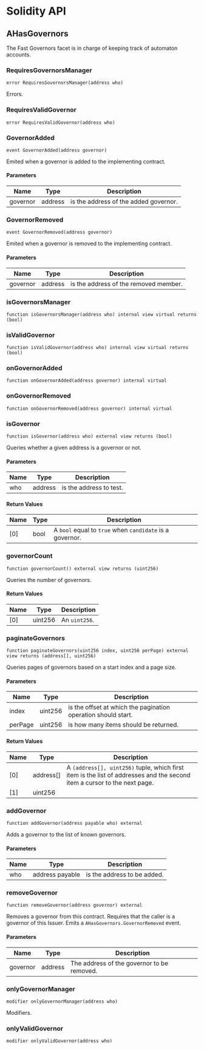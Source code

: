 # Solidity API

## AHasGovernors

The Fast Governors facet is in charge of keeping track of automaton accounts.

### RequiresGovernorsManager

```solidity
error RequiresGovernorsManager(address who)
```

Errors.

### RequiresValidGovernor

```solidity
error RequiresValidGovernor(address who)
```

### GovernorAdded

```solidity
event GovernorAdded(address governor)
```

Emited when a governor is added to the implementing contract.

#### Parameters

| Name | Type | Description |
| ---- | ---- | ----------- |
| governor | address | is the address of the added governor. |

### GovernorRemoved

```solidity
event GovernorRemoved(address governor)
```

Emited when a governor is removed to the implementing contract.

#### Parameters

| Name | Type | Description |
| ---- | ---- | ----------- |
| governor | address | is the address of the removed member. |

### isGovernorsManager

```solidity
function isGovernorsManager(address who) internal view virtual returns (bool)
```

### isValidGovernor

```solidity
function isValidGovernor(address who) internal view virtual returns (bool)
```

### onGovernorAdded

```solidity
function onGovernorAdded(address governor) internal virtual
```

### onGovernorRemoved

```solidity
function onGovernorRemoved(address governor) internal virtual
```

### isGovernor

```solidity
function isGovernor(address who) external view returns (bool)
```

Queries whether a given address is a governor or not.

#### Parameters

| Name | Type | Description |
| ---- | ---- | ----------- |
| who | address | is the address to test. |

#### Return Values

| Name | Type | Description |
| ---- | ---- | ----------- |
| [0] | bool | A `bool` equal to `true` when `candidate` is a governor. |

### governorCount

```solidity
function governorCount() external view returns (uint256)
```

Queries the number of governors.

#### Return Values

| Name | Type | Description |
| ---- | ---- | ----------- |
| [0] | uint256 | An `uint256`. |

### paginateGovernors

```solidity
function paginateGovernors(uint256 index, uint256 perPage) external view returns (address[], uint256)
```

Queries pages of governors based on a start index and a page size.

#### Parameters

| Name | Type | Description |
| ---- | ---- | ----------- |
| index | uint256 | is the offset at which the pagination operation should start. |
| perPage | uint256 | is how many items should be returned. |

#### Return Values

| Name | Type | Description |
| ---- | ---- | ----------- |
| [0] | address[] | A `(address[], uint256)` tuple, which first item is the list of addresses and the second item a cursor to the next page. |
| [1] | uint256 |  |

### addGovernor

```solidity
function addGovernor(address payable who) external
```

Adds a governor to the list of known governors.

#### Parameters

| Name | Type | Description |
| ---- | ---- | ----------- |
| who | address payable | is the address to be added. |

### removeGovernor

```solidity
function removeGovernor(address governor) external
```

Removes a governor from this contract.
Requires that the caller is a governor of this Issuer.
Emits a `AHasGovernors.GovernorRemoved` event.

#### Parameters

| Name | Type | Description |
| ---- | ---- | ----------- |
| governor | address | The address of the governor to be removed. |

### onlyGovernorManager

```solidity
modifier onlyGovernorManager(address who)
```

Modifiers.

### onlyValidGovernor

```solidity
modifier onlyValidGovernor(address who)
```

